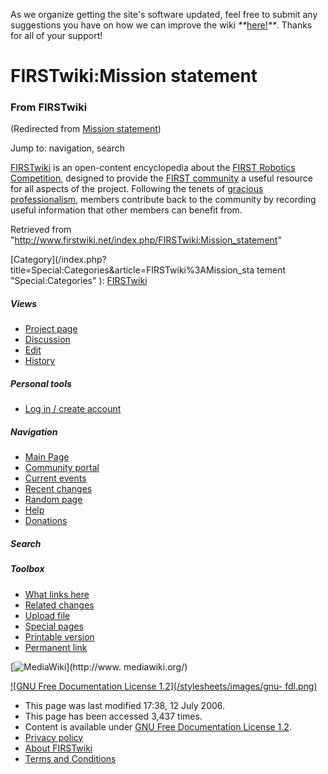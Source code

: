 As we organize getting the site's software updated, feel free to submit any
suggestions you have on how we can improve the wiki
_**_[here!](/index.php/User:Hallry/Suggestions "User:Hallry/Suggestions"
)_**_. Thanks for all of your support!

# FIRSTwiki:Mission statement

### From FIRSTwiki

(Redirected from [Mission
statement](/index.php?title=Mission_statement&redirect=no "Mission statement"
))

Jump to: navigation, search

[FIRSTwiki](/index.php/FIRSTwiki "FIRSTwiki" ) is an open-content encyclopedia
about the [FIRST Robotics Competition](/index.php/FIRST_Robotics_Competition
"FIRST Robotics Competition" ), designed to provide the [FIRST
community](/index.php/FIRST_community "FIRST community" ) a useful resource
for all aspects of the project. Following the tenets of [gracious
professionalism](/index.php/Gracious_professionalism "Gracious
professionalism" ), members contribute back to the community by recording
useful information that other members can benefit from.

Retrieved from
"<http://www.firstwiki.net/index.php/FIRSTwiki:Mission_statement>"

[Category](/index.php?title=Special:Categories&article=FIRSTwiki%3AMission_sta
tement "Special:Categories" ): [FIRSTwiki](/index.php/Category:FIRSTwiki
"Category:FIRSTwiki" )

##### Views

  * [Project page](/index.php/FIRSTwiki:Mission_statement)
  * [Discussion](/index.php?title=FIRSTwiki_talk:Mission_statement&action=edit)
  * [Edit](/index.php?title=FIRSTwiki:Mission_statement&action=edit)
  * [History](/index.php?title=FIRSTwiki:Mission_statement&action=history)

##### Personal tools

  * [Log in / create account](/index.php?title=Special:Userlogin&returnto=FIRSTwiki:Mission_statement)

[](/index.php/Main_Page "Main Page" )

##### Navigation

  * [Main Page](/index.php/Main_Page)
  * [Community portal](/index.php/FIRSTwiki:Community_portal)
  * [Current events](/index.php/Current_events)
  * [Recent changes](/index.php/Special:Recentchanges)
  * [Random page](/index.php/Special:Random)
  * [Help](/index.php/FIRSTwiki:Help)
  * [Donations](/index.php/FIRSTwiki:Site_support)

##### Search



##### Toolbox

  * [What links here](/index.php/Special:Whatlinkshere/FIRSTwiki:Mission_statement)
  * [Related changes](/index.php/Special:Recentchangeslinked/FIRSTwiki:Mission_statement)
  * [Upload file](/index.php/Special:Upload)
  * [Special pages](/index.php/Special:Specialpages)
  * [Printable version](/index.php?title=FIRSTwiki:Mission_statement&printable=yes)
  * [Permanent link](/index.php?title=FIRSTwiki:Mission_statement&oldid=48867)

[![MediaWiki](/skins/common/images/poweredby_mediawiki_88x31.png)](http://www.
mediawiki.org/)

[![GNU Free Documentation License 1.2](/stylesheets/images/gnu-
fdl.png)](http://www.gnu.org/copyleft/fdl.html)

  * This page was last modified 17:38, 12 July 2006.
  * This page has been accessed 3,437 times.
  * Content is available under [GNU Free Documentation License 1.2](http://www.gnu.org/copyleft/fdl.html "http://www.gnu.org/copyleft/fdl.html" ).
  * [Privacy policy](/index.php/FIRSTwiki:Privacy_policy "FIRSTwiki:Privacy policy" )
  * [About FIRSTwiki](/index.php/FIRSTwiki:About "FIRSTwiki:About" )
  * [Terms and Conditions](/index.php/FIRSTwiki:Terms_and_conditions "FIRSTwiki:Terms and conditions" )

